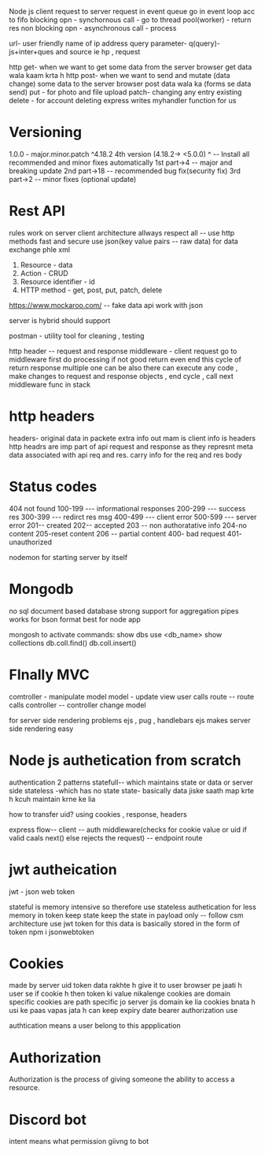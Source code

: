 Node js
 client request to server 
 request in event queue  go in event loop acc to fifo 
 blocking opn - synchornous call - go to thread pool(worker) - return res
 non blocking opn - asynchronous call - process

 url- user friendly name of ip address
 query parameter- q(query)- js+inter+ques and source ie hp , request 

 http get- when we want to get some data from the server  browser get data wala kaam krta h
 http post- when we want to send and mutate (data change) some data to the server  browser post data wala ka (forms se data send)
 put - for photo and file upload
 patch- changing any entry existing
 delete - for account deleting
  express writes myhandler function for us

  # Versioning
  1.0.0 - major.minor.patch
  ^4.18.2 4th version (4.18.2-> <5.0.0)
  ^ -- Install all recommended and minor fixes automatically
   1st part->4 -- major and breaking update
   2nd part->18 -- recommended bug fix(security fix)
   3rd part->2 -- minor fixes (optional update)

   # Rest API
   rules
   work on server client architecture
    allways respect all -- use http methods
   fast and secure
   use json(key value pairs -- raw data) for data exchange phle xml
   1. Resource - data
   2. Action - CRUD
   3. Resource identifier - id
   4. HTTP method - get, post, put, patch, delete

   https://www.mockaroo.com/  -- fake data api
   work with json

   server is hybrid should support

   postman - utility tool for cleaning , testing

http header --  request and response
middleware - client request go to middleware first do processing if not good return even end this cycle of return response 
multiple one can be also there 
can execute any code , make changes to request and response objects , end cycle , call next middleware func in stack

# http headers
headers- original data in packete extra info out mam is client info is headers
http headrs are imp part of api request and response as they represnt meta data associated with api req and res.
carry info for the req and res body

# Status codes
 404 not found
100-199 --- informational responses
200-299 --- success res
300-399 --- redirct res msg
400-499 --- client error
500-599 --- server error
 201-- created
 202-- accepted
 203 -- non authoratative info
 204-no content
 205-reset content
 206 -- partial content
 400- bad request
 401- unauthorized

 nodemon for starting server by itself

 # Mongodb
 no sql document based database
 strong support for aggregation pipes
 works for bson format
 best for node app

 mongosh to activate
 commands: 
 show dbs
 use <db_name>
 show collections
 db.coll.find()
 db.coll.insert()

 # FInally MVC
 comtroller - manipulate model
 model - update view
 user calls route -- route calls controller -- controller change model

 for server side rendering problems
 ejs ,  pug , handlebars
ejs makes server side rendering easy

# Node js authetication from scratch
authentication 2 patterns
statefull-- which maintains state or data or server side
stateless -which has no state
state- basically data jiske saath map krte h kcuh maintain krne ke lia

how to transfer uid?
using cookies , response, headers

express flow-- client -- auth middleware(checks for cookie value or uid if valid caals next() else rejects the request) -- endpoint route

# jwt autheication
jwt - json web token

stateful is memory intensive
so therefore use stateless authetication for less memory 
in token keep state
keep the state in payload only -- follow csm architecture
use jwt token for this
data is basically stored in the form of token
npm i jsonwebtoken

# Cookies
made by server
uid token data rakhte h give it to user
browser pe jaati h user se
if cookie h then token ki value nikalenge
cookies are domain specific
cookies are path specific
jo server jis domain ke lia cookies bnata h usi ke paas vapas jata h
can keep expiry date
bearer authorization use

authtication means a user belong to this appplication

# Authorization
Authorization is the process of giving someone the ability to access a resource.

# Discord bot
intent means what permission giivng to bot